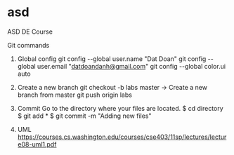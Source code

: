 # asd
ASD DE Course

Git commands

1. Global config
git config --global user.name "Dat Doan"
git config --global user.email "datdoandanh@gmail.com"
git config --global color.ui auto

2. Create a new branch
git checkout -b labs master -> Create a new branch from master
git push origin labs

2. Commit
Go to the directory where your files are located.
$ cd directory
$ git add *
$ git commit -m "Adding new files"

3. UML
https://courses.cs.washington.edu/courses/cse403/11sp/lectures/lecture08-uml1.pdf